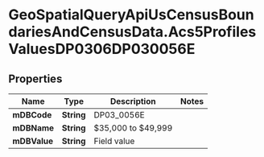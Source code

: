 # GeoSpatialQueryApiUsCensusBoundariesAndCensusData.Acs5ProfilesValuesDP0306DP030056E

## Properties

Name | Type | Description | Notes
------------ | ------------- | ------------- | -------------
**mDBCode** | **String** | DP03_0056E | 
**mDBName** | **String** | $35,000 to $49,999 | 
**mDBValue** | **String** | Field value | 


